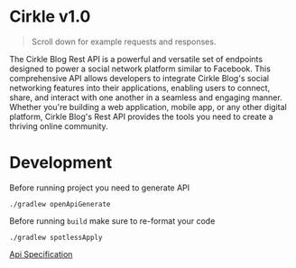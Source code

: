 <h1 id="cirkle">Cirkle v1.0</h1>

> Scroll down for example requests and responses.

The Cirkle Blog Rest API is a powerful and versatile set of endpoints designed to power a social network platform
similar to Facebook. This comprehensive API allows developers to integrate Cirkle Blog's social networking features into
their applications, enabling users to connect, share, and interact with one another in a seamless and engaging manner.
Whether you're building a web application, mobile app, or any other digital platform, Cirkle Blog's Rest API provides
the tools you need to create a thriving online community.

# Development

Before running project you need to generate API

`./gradlew openApiGenerate`

Before running `build` make sure to re-format your code

`./gradlew spotlessApply`

[Api Specification](./services/backend/api/src/main/resources/blog-rest-api.yaml)